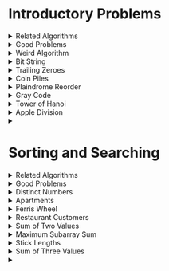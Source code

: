 # Introductory Problems
<details>
  <summary>
    Related Algorithms
  </summary>
</details>
<details>
  <summary>Good Problems</summary>
</details>

<details>
  <summary>
    Weird Algorithm
  </summary>

  ### IDEA

  ### CODE
```C++
#include<bits/stdc++.h>
#define vi vector<int>
#define all(x) x.begin(), x.end()
#define MOD 1000000007
#define fastIO ios_base::sync_with_stdio(false);cin.tie(NULL);cout.tie(NULL)
#define check(x) cout<<#x<<" = "<<x<<'\n'
#define pii pair<int,int>
#define ff first
#define ss second
#define th third
#define int long long
using namespace std;
int32_t main(){
    fastIO;
    int n=0;
    cin>>n;
    while (n!=1){
        cout<<n<<' ';
        if(n&1)n=n*3+1;
        else n>>=1;
    }
    cout<<1;
    return 0;
}
```
</details>

<details>
  <summary>
    Bit String
  </summary>

  ### IDEA

  ### CODE
```C++
#include<bits/stdc++.h>
#define MOD 1000000007
#define fastIO ios_base::sync_with_stdio(false);cin.tie(NULL);cout.tie(NULL)
#define int long long
using namespace std;
int binExp(int a,int b,int m){
    a%=m;
    int res=1;
    while (b){
        if(b&1)res=res*a%m;
        a=a*a%m;
        b>>=1;
    }
    return res;
}
int32_t main(){
    fastIO;
    int n=0;
    cin>>n;
    cout<<binExp(2,n,MOD);
    return 0;
}
```
  
</details>
<details>
  <summary>
    Trailing Zeroes
  </summary>

  ### IDEA

  ### CODE
```C++
#include<bits/stdc++.h>
#define vi vector<int>
#define all(x) x.begin(), x.end()
#define MOD 1000000007
#define fastIO ios_base::sync_with_stdio(false);cin.tie(NULL);cout.tie(NULL)
#define check(x) cout<<#x<<" = "<<x<<'\n'
#define pii pair<int,int>
#define ff first
#define ss second
#define th third
#define int long long
using namespace std;
int32_t main(){
    int n=0;
    cin>>n;
    int ans=0;
    while (n){
        ans+=n/5;
        n/=5;
    }
    cout<<ans;
    return 0;
}
```
  
</details>
<details>
  <summary>
    Coin Piles
  </summary>

  ### IDEA

  ### CODE
```C++
#include<bits/stdc++.h>
#define vi vector<int>
#define all(x) x.begin(), x.end()
#define MOD 1000000007
#define fastIO ios_base::sync_with_stdio(false);cin.tie(NULL);cout.tie(NULL)
#define check(x) cout<<#x<<" = "<<x<<'\n'
#define pii pair<int,int>
#define ff first
#define ss second
#define th third
#define int long long
using namespace std;
int32_t main(){
    fastIO;
    int t=0,a=0,b=0;
    cin>>t;
    while (t--){
        cin>>a>>b;
        (a+b)%3==0 and max(a,b)<=2*min(a,b) ?cout<<"YES\n":cout<<"NO\n";
    }
    return 0;
}
```
  
</details>
<details>
  <summary>
    Plaindrome Reorder
  </summary>

  ### IDEA

  ### CODE
```C++
#include<bits/stdc++.h>
#define int long long
using namespace std;
void printChars(char ch,int n){
    while (n--)cout<<ch;
}
int32_t main(){
    string s;
    cin>>s;
    int freq[26]={0,0,0,0,0,0,0,0,0,0,0,0,0,0,0,0,0,0,0,0,0,0,0,0,0,0};
    for(auto&ch:s)freq[ch-'A']++;
    int odd=0;
    char och='.';
    for(int i=0;i<26;i++){
        if(freq[i]&1){
            odd++;
            och=char (65+i);
            freq[i]--;
        }
    }
    if(odd>1){
        cout<<"NO SOLUTION";
        return 0;
    }
    for(int i=0;i<26;i++){
        if(!(freq[i]&1)){
            freq[i]>>=1;
            printChars(i+'A',freq[i]);
        }
    }
    if(och!='.')cout<<och;
    for(int i=25;i>=0;i--){
            printChars(i+'A',freq[i]);
    }
    return 0;
}
```
  
</details>
<details>
  <summary>
    Gray Code
  </summary>

  ### IDEA

  ### CODE
```C++
// LOGIC https://www.geeksforgeeks.org/cses-solutions-gray-code/
#include <bits/stdc++.h>
#define all(x) x.begin(),x.end()
#define check(x) cout<<#x<<" = "<<x
using namespace std;
vector<string>solve(int n){
    if(n==1)return {"0","1"};
    auto prevGC= solve(n-1);
    auto revGC=prevGC;
    reverse(all(revGC));
    for(int i=0;i<prevGC.size();i++){
        revGC[i]="1"+revGC[i];
        prevGC[i]="0"+prevGC[i];
    }
    revGC.insert(revGC.end(),all(prevGC));
    return revGC;
}
int main()
{
    ios_base::sync_with_stdio(false);
    cin.tie(nullptr);
    cout.tie(nullptr);
    int n =0;
    cin>>n;
    auto ans=solve(n);
    for(auto&x:ans)cout<<x<<'\n';
    return 0;
}
```
  
</details>
<details>
  <summary>
    Tower of Hanoi
  </summary>

  ### IDEA

  ### CODE
```C++
#include<bits/stdc++.h>
#define vi vector<int>
#define all(x) x.begin(), x.end()
#define MOD 1000000007
#define fastIO ios_base::sync_with_stdio(false);cin.tie(NULL);cout.tie(NULL)
#define check(x) cout<<#x<<" = "<<x<<'\n'
#define pii pair<int,int>
#define ff first
#define ss second
#define th third
#define int long long
using namespace std;
vector<pii>ans;
void solve(int n,int src,int help,int dest,vector<stack<int>>&vs){
    if(n==0)return;
    if(n==1){
        ans.push_back({src+1,dest+1});
        vs[dest].push(vs[src].top());
        vs[src].pop();
        return;
    }
    solve(n-1,src,dest,help,vs);
    ans.push_back({src+1,dest+1});
    vs[dest].push(vs[src].top());
    vs[src].pop();
    solve(n-1,help,src,dest,vs);
}
int32_t main(){
    fastIO;
    int n=0;
    cin>>n;
    stack<int>a,b,c;
    for(int i=n;i>0;i--)a.push(i);
    vector<stack<int>>vs({a,b,c});

    solve(n,0,1,2,vs);
    cout<<ans.size()<<'\n';
    for(auto&p:ans)
        cout<<p.ff<<' '<<p.ss<<'\n';
    return 0;
}
```
  
</details>

<details>
  <summary>
    Apple Division
  </summary>

  ### IDEA

  ### CODE
```C++
#include<bits/stdc++.h>
#define vi vector<int>
#define all(x) x.begin(), x.end()
#define MOD 1000000007
#define fastIO ios_base::sync_with_stdio(false);cin.tie(NULL);cout.tie(NULL)
#define check(x) cout<<#x<<" = "<<x<<'\n'
#define pii pair<int,int>
#define ff first
#define ss second
#define th third
#define int long long
using namespace std;
//vector<vector<int>>dp;
int help(vector<int> a,int n,int&total,int sum1){
    if(n==0){
        int sum2=total-sum1;
        return abs(sum1-sum2);
    }
//    if(dp[n][sum1]!=-1)return dp[n][sum1];
    return min(help(a,n-1,total,sum1+a[n-1]), help(a,n-1,total,sum1));
}
int32_t main(){
    int n=0;
    cin>>n;
    vi a(n);
    int total=0;
    for(auto&i:a) {
        cin >> i;
        total+=i;
    }
//    dp.assign(n+1,vector<int>(total+1,-1));
    cout<<help(a,n,total,0);
    return 0;
}
```
  
</details>

<details>
  <summary>
    
  </summary>

  ### IDEA

  ### CODE
```C++

```
  
</details>

# Sorting and Searching
<details>
  <summary>Related Algorithms</summary>
</details>
<details>
  <summary>Good Problems</summary>
</details>
<details>
  <summary>Distinct Numbers</summary>
  
  ### IDEA
  
  ### CODE
```C++
#include<bits/stdc++.h>
#define vi vector<int>
#define all(x) x.begin(), x.end()
#define MOD 1000000007
#define fastIO ios_base::sync_with_stdio(false);cin.tie(NULL);cout.tie(NULL)
#define check(x) cout<<#x<<" = "<<x<<'\n'
#define pii pair<int,int>
#define ff first
#define ss second
#define th third
#define int long long
using namespace std;
int32_t main(){
    fastIO;
    int n=0;
    cin>>n;
    vi a(n);
    for(auto&x:a)cin>>x;
    sort(all(a));
    int ans=1;
    for(int i=1;i<n;i++)
        if(a[i]!=a[i-1])ans++;
    cout<<ans;
    return 0;
}
```
</details>
<details>
  <summary>Apartments</summary>
  
  ### IDEA

  ### CODE

  ```C++
#include<bits/stdc++.h>
#define vi vector<int>
#define all(x) x.begin(), x.end()
#define MOD 1000000007
#define fastIO ios_base::sync_with_stdio(false);cin.tie(NULL);cout.tie(NULL)
#define check(x) cout<<#x<<" = "<<x<<'\n'
#define pii pair<int,int>
#define ff first
#define ss second
#define th third
#define int long long
using namespace std;
int32_t main(){
    fastIO;
    int n=0,m=0,k=0,ans=0;
    cin>>n>>m>>k;
    vi a(n),b(m);
    for(auto&x:a)cin>>x;
    for(auto&x:b)cin>>x;
    sort(all(a));
    sort(all(b));
    int i=0,j=0;
    while(i<n and j<m){
        if(abs(a[i]-b[j])<=k){
            i++;j++;ans++;
        }
        else if(a[i]<b[j])i++;
        else j++;
    }
    cout<<ans;
    return 0;
}

  ```
</details>

<details>
  <summary>
    Ferris Wheel
  </summary>

  ### IDEA

  ### CODE
```C++
#include<bits/stdc++.h>
#define vi vector<int>
#define all(x) x.begin(), x.end()
#define MOD 1000000007
#define fastIO ios_base::sync_with_stdio(false);cin.tie(NULL);cout.tie(NULL)
#define check(x) cout<<#x<<" = "<<x<<'\n'
#define pii pair<int,int>
#define ff first
#define ss second
#define th third
#define int long long
using namespace std;
int32_t main(){
    int n=0,x=0,ans=0;
    cin>>n>>x;
    vi a(n);
    for(auto&x:a)cin>>x;
    sort(all(a));
    int i=0,j=n-1;
    while(i<j){
        if(a[i]+a[j]<=x){
            i++;
        }
        j--;ans++;
    }
    cout<<ans;
    return 0;
}
```
</details>

<details>
  <summary>
    Restaurant Customers
  </summary>

  ### IDEA

  ### CODE
```C++
#include<bits/stdc++.h>
#define vi vector<int>
#define all(x) x.begin(), x.end()
#define MOD 1000000007
#define fastIO ios_base::sync_with_stdio(false);cin.tie(NULL);cout.tie(NULL)
#define check(x) cout<<#x<<" = "<<x<<'\n'
#define pii pair<int,int>
#define ff first
#define ss second
#define th third
#define int long long
using namespace std;
int32_t main(){
    fastIO;
    int n=0;cin>>n;
    vi a(n),b(n);
    for(int i=0;i<n;i++)cin>>a[i]>>b[i];
    sort(all(a));
    sort(all(b));
    int i=0,j=0;
    int ans=1;
    int count=0;
    while(i<n){
        if(a[i]<b[j]){
            i++;
            count++;
        }
        else {
            j++;
            count--;
        }
        ans=max(ans,count);
    }
    cout<<ans;
    return 0;
}
```
</details>

<details>
  <summary>
    Sum of Two Values
  </summary>

  ### IDEA

  ### CODE
```C++
#include<bits/stdc++.h>
#define vi vector<int>
#define all(x) x.begin(), x.end()
#define MOD 1000000007
#define fastIO ios_base::sync_with_stdio(false);cin.tie(NULL);cout.tie(NULL)
#define check(x) cout<<#x<<" = "<<x<<'\n'
#define pii pair<int,int>
#define ff first
#define ss second
#define th third
#define int long long
using namespace std;
int32_t main(){
    fastIO;
    int n=0,x=0;
    cin>>n>>x;
    vi a(n);
    for(auto&x:a)cin>>x;
    map<int,int>mp;
    mp[a[0]]=0;
    for(int i=1;i<n;i++){
        if(mp.find(x-a[i])!=mp.end()) {
            cout << mp[x - a[i]] + 1 << ' ' << i + 1;
            return 0;
        }
        else mp[a[i]]=i;
    }
    cout<<"IMPOSSIBLE";
    return 0;
}
```
</details>

<details>
  <summary>
    Maximum Subarray Sum
  </summary>

  ### IDEA

  ### CODE
```C++
#include<bits/stdc++.h>
#define vi vector<int>
#define all(x) x.begin(), x.end()
#define MOD 1000000007
#define fastIO ios_base::sync_with_stdio(false);cin.tie(NULL);cout.tie(NULL)
#define check(x) cout<<#x<<" = "<<x<<'\n'
#define pii pair<int,int>
#define ff first
#define ss second
#define th third
#define int long long
using namespace std;
int32_t main(){
    fastIO;
    int n=0;
    cin>>n;
    vi a(n);
    for(auto&x:a)cin>>x;
    int ans= a[0];
    int sum=0;
    for(int i=0;i<n;i++){
        if(sum+a[i]>=a[i]){
            sum+=a[i];
        }else sum=a[i];
        ans=max(ans,sum);
    }
    cout<<sum;
    return 0;
}
```
</details>

<details>
  <summary>
    Stick Lengths
  </summary>

  ### IDEA

  ### CODE
```C++
#include<bits/stdc++.h>
#define vi vector<int>
#define all(x) x.begin(), x.end()
#define MOD 1000000007
#define fastIO ios_base::sync_with_stdio(false);cin.tie(NULL);cout.tie(NULL)
#define check(x) cout<<#x<<" = "<<x<<'\n'
#define pii pair<int,int>
#define ff first
#define ss second
#define th third
#define int long long
using namespace std;
int32_t main(){
    int n=0;
    cin>>n;
    vi a(n,0);
    for(auto&x:a)cin>>x;
    sort(all(a));
    int cost=0;
    for(int i=0;i<(n>>1);i++){
        cost+=a[i+(n>>1)+(n&1)]-a[i];
    }
    cout<<cost;
    return 0;
}
```
</details>
<details>
  <summary>
    Sum of Three Values
  </summary>

  ### IDEA

  ### CODE
```C++
#include<bits/stdc++.h>
#define vi vector<int>
#define all(x) x.begin(), x.end()
#define MOD 1000000007
#define fastIO ios_base::sync_with_stdio(false);cin.tie(NULL);cout.tie(NULL)
#define check(x) cout<<#x<<" = "<<x<<'\n'
#define pii pair<int,int>
#define ff first
#define ss second
#define th third
#define int long long
using namespace std;
int32_t main(){
    int n=0,x=0;
    cin>>n>>x;
    vi a(n,0);
    for(auto&x:a)cin>>x;
    map<int,int>mp;
    for(int i=0;i<n;i++){
        for(int j=i+1;j<n;j++){
            int k=x-a[i]-a[j];
            if(mp.find(k)!=mp.end() and mp[k]!=i and mp[k]!=j){
                cout<<i+1<<' '<<mp[k]+1<<' '<<j+1;
                return 0;
            }
        }
        mp[a[i]]=i;
    }
    cout<<"IMPOSSIBLE";
    return 0;
}
```
  
</details>
<details>
  <summary>
    
  </summary>

  ### IDEA

  ### CODE
```C++

```
  
</details>

